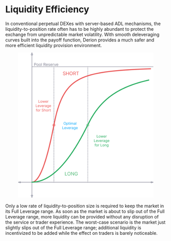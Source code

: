 # Liquidity Efficiency

In conventional perpetual DEXes with server-based ADL mechanisms, the liquidity-to-position rate often has to be highly abundant to protect the exchange from unpredictable market volatility. With smooth deleveraging curves built into the payoff function, Derion provides a much safer and more efficient liquidity provision environment.

<figure><img src="../.gitbook/assets/image.png" alt="" width="563"><figcaption></figcaption></figure>

Only a low rate of liquidity-to-position size is required to keep the market in its Full Leverage range. As soon as the market is about to slip out of the Full Leverage range, more liquidity can be provided without any disruption of the service or trader experience. The worst-case scenario is the market just slightly slips out of the Full Leverage range; additional liquidity is incentivized to be added while the effect on traders is barely noticeable.
